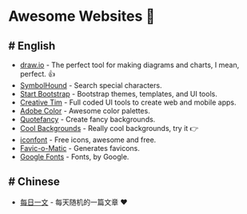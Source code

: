 # Awesome Websites 💌

## # English

- [draw.io](https://app.diagrams.net/) - The perfect tool for making diagrams and charts, I mean, perfect. 👍
- [SymbolHound](http://symbolhound.com/) - Search special characters.
- [Start Bootstrap](https://startbootstrap.com/) - Bootstrap themes, templates, and UI tools.
- [Creative Tim](https://www.creative-tim.com/) - Full coded UI tools to create web and mobile apps.
- [Adobe Color](https://color.adobe.com/explore) - Awesome color palettes.
- [Quotefancy](https://quotefancy.com/) - Create fancy backgrounds.
- [Cool Backgrounds](https://coolbackgrounds.io/) - Really cool backgrounds, try it 👉
- [iconfont](https://www.iconfont.cn/) - Free icons, awesome and free.
- [Favic-o-Matic](https://favicomatic.com/) - Generates favicons.
- [Google Fonts](https://fonts.google.com/) - Fonts, by Google.

## # Chinese

- [每日一文](https://meiriyiwen.com/) - 每天随机的一篇文章 ❤️
